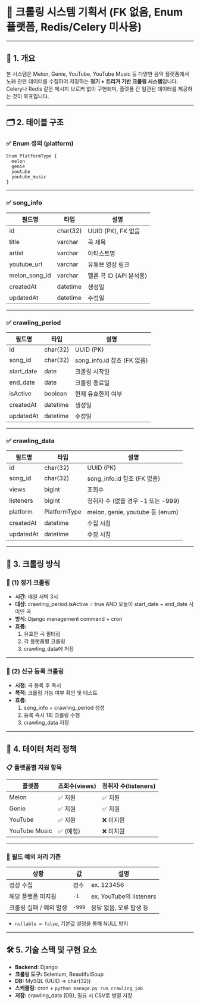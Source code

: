 
# 🎯 크롤링 시스템 기획서 (FK 없음, Enum 플랫폼, Redis/Celery 미사용)

---

## 📌 1. 개요

본 시스템은 Melon, Genie, YouTube, YouTube Music 등 다양한 음악 플랫폼에서 노래 관련 데이터를 수집하여 저장하는 **정기 + 트리거 기반 크롤링 시스템**입니다.  
Celery나 Redis 같은 메시지 브로커 없이 구현되며, 플랫폼 간 일관된 데이터를 제공하는 것이 목표입니다.

---

## 🗂️ 2. 테이블 구조

### ✅ Enum 정의 (platform)

~~~~dbml
Enum PlatformType {
  melon
  genie
  youtube
  youtube_music
}
~~~~

---

### ✅ song_info

| 필드명        | 타입       | 설명                         |
|---------------|------------|------------------------------|
| id            | char(32)   | UUID (PK), FK 없음           |
| title         | varchar    | 곡 제목                      |
| artist        | varchar    | 아티스트명                   |
| youtube_url   | varchar    | 유튜브 영상 링크             |
| melon_song_id | varchar    | 멜론 곡 ID (API 분석용)      |
| createdAt     | datetime   | 생성일                       |
| updatedAt     | datetime   | 수정일                       |

---

### ✅ crawling_period

| 필드명     | 타입       | 설명                         |
|------------|------------|------------------------------|
| id         | char(32)   | UUID (PK)                    |
| song_id    | char(32)   | song_info.id 참조 (FK 없음)  |
| start_date | date       | 크롤링 시작일                |
| end_date   | date       | 크롤링 종료일                |
| isActive   | boolean    | 현재 유효한지 여부           |
| createdAt  | datetime   | 생성일                       |
| updatedAt  | datetime   | 수정일                       |

---

### ✅ crawling_data

| 필드명     | 타입         | 설명                                |
|------------|--------------|-------------------------------------|
| id         | char(32)     | UUID (PK)                           |
| song_id    | char(32)     | song_info.id 참조 (FK 없음)         |
| views      | bigint       | 조회수                               |
| listeners  | bigint       | 청취자 수 (없을 경우 -1 또는 -999)  |
| platform   | PlatformType | melon, genie, youtube 등 (enum)     |
| createdAt  | datetime     | 수집 시점                           |
| updatedAt  | datetime     | 수정 시점                           |

---

## 🧠 3. 크롤링 방식

### 📌 (1) 정기 크롤링

- **시간:** 매일 새벽 3시
- **대상:** crawling_period.isActive = true AND 오늘이 start_date ~ end_date 사이인 곡
- **방식:** Django management command + cron
- **흐름:**
  1. 유효한 곡 필터링
  2. 각 플랫폼별 크롤링
  3. crawling_data에 저장

---

### 📌 (2) 신규 등록 크롤링

- **시점:** 곡 등록 후 즉시
- **목적:** 크롤링 가능 여부 확인 및 테스트
- **흐름:**
  1. song_info + crawling_period 생성
  2. 등록 즉시 1회 크롤링 수행
  3. crawling_data 저장

---

## 🔁 4. 데이터 처리 정책

### 📋 플랫폼별 지원 항목

| 플랫폼        | 조회수(views) | 청취자 수(listeners) |
|---------------|---------------|------------------------|
| Melon         | ✅ 지원       | ✅ 지원                |
| Genie         | ✅ 지원       | ✅ 지원                |
| YouTube       | ✅ 지원       | ❌ 미지원              |
| YouTube Music | ✅ (예정)     | ❌ 미지원              |

---

### 🚨 필드 예외 처리 기준

| 상황                    | 값     | 설명                              |
|-------------------------|--------|-----------------------------------|
| 정상 수집               | 정수   | ex. 123456                        |
| 해당 플랫폼 미지원      | `-1`   | ex. YouTube의 listeners           |
| 크롤링 실패 / 예외 발생 | `-999` | 응답 없음, 오류 발생 등          |

- `nullable = false`, 기본값 설정을 통해 NULL 방지

---

## 🛠️ 5. 기술 스택 및 구현 요소

- **Backend:** Django
- **크롤링 도구:** Selenium, BeautifulSoup
- **DB:** MySQL (UUID → char(32))
- **스케줄링:** cron + `python manage.py run_crawling_job`
- **저장:** crawling_data (DB), 필요 시 CSV로 병렬 저장
